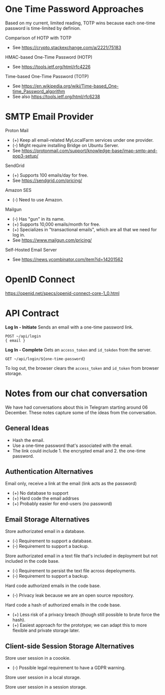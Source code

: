 # One Time Password Approaches

Based on my current, limited reading, TOTP wins because each one-time password is time-limited by definion.

Comparison of HOTP with TOTP

- See https://crypto.stackexchange.com/a/2221/75183

HMAC-based One-Time Password (HOTP)

- See https://tools.ietf.org/html/rfc4226

Time-based One-Time Password (TOTP)

- See https://en.wikipedia.org/wiki/Time-based_One-time_Password_algorithm
- See also https://tools.ietf.org/html/rfc6238

# SMTP Email Provider

Proton Mail

- (+) Keep all email-related MyLocalFarm services under one provider.
- (-) Might require installing Bridge on Ubuntu Server.
- See https://protonmail.com/support/knowledge-base/imap-smtp-and-pop3-setup/

SendGrid

- (+) Supports 100 emails/day for free.
- See https://sendgrid.com/pricing/

Amazon SES

- (-) Need to use Amazon.

Mailgun

- (-) Has "gun" in its name.
- (+) Supports 10,000 emails/month for free.
- (+) Specializes in "transactional emails", which are all that we need for log in.
- See https://www.mailgun.com/pricing/

Self-Hosted Email Server

- See https://news.ycombinator.com/item?id=14201562

# OpenID Connect

https://openid.net/specs/openid-connect-core-1_0.html

# API Contract

**Log In - Initiate** Sends an email with a one-time password link.

```
POST ~/api/login
{ email }
```

**Log In - Complete** Gets an `access_token` and `id_tokden` from the server.

```
GET ~/api/login/${one-time-password}
```

To log out, the browser clears the `access_token` and `id_token` from browser storage.

# Notes from our chat conversation

We have had conversations about this in Telegram starting around 06 December. These notes capture some of the ideas from the conversation.

## General Ideas

- Hash the email.
- Use a one-time password that's associated with the email.
- The link could include 1. the encrypted email and 2. the one-time password.

## Authentication Alternatives

Email only, receive a link at the email (link acts as the password)

- (+) No database to support
- (+) Hard code the email addrses
- (+) Probably easier for end-users (no password)

## Email Storage Alternatives

Store authorizated email in a database.

- (-) Requirement to support a database.
- (-) Requirement to support a backup.

Store authorizated email in a text file that's included in deployment but not included in the code base.

- (-) Requirement to persist the text file across depeloyments.
- (-) Requirement to support a backup.

Hard code authorized emails in the code base.

- (-) Privacy leak because we are an open source repository.

Hard code a hash of authorized emails in the code base.

- (+) Less risk of a privacy breach (though still possible to brute force the hash).
- (+) Easiest approach for the prototype; we can adapt this to more flexible and private storage later.

## Client-side Session Storage Alternatives

Store user session in a coookie.

- (-) Possible legal requirement to have a GDPR warning.

Store user session in a local storage.

Store user session in a session storage.
